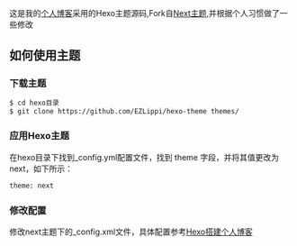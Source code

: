 
这是我的[个人博客](www.ezlippi.com)采用的Hexo主题源码,Fork自[Next主题](https://github.com/iissnan/hexo-theme-next/issues),并根据个人习惯做了一些修改

## 如何使用主题

### 下载主题

``` bash
$ cd hexo目录
$ git clone https://github.com/EZLippi/hexo-theme themes/
```

### 应用Hexo主题

在hexo目录下找到_config.yml配置文件，找到 theme 字段，并将其值更改为 next，如下所示：

``` bash
theme: next
```

### 修改配置

修改next主题下的_config.xml文件，具体配置参考[Hexo搭建个人博客](http://www.ezlippi.com/blog/2016/02/jekyll-to-hexo.html)

